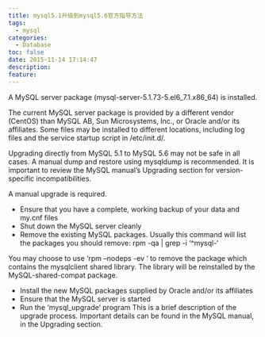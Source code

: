 ```yaml
---
title: mysql5.1升级到mysql5.6官方指导方法
tags:
  - mysql
categories:
  - Database
toc: false
date: 2015-11-14 17:14:47
description:
feature:
---
```

A MySQL server package (mysql-server-5.1.73-5.el6_7.1.x86_64) is installed.

The current MySQL server package is provided by a different
vendor (CentOS) than MySQL AB, Sun Microsystems, Inc., or Oracle and/or its affiliates.
Some files may be installed to different locations, including log
files and the service startup script in /etc/init.d/.

Upgrading directly from MySQL 5.1 to MySQL 5.6 may not
be safe in all cases. A manual dump and restore using mysqldump is
recommended. It is important to review the MySQL manual’s Upgrading
section for version-specific incompatibilities.

A manual upgrade is required.

* Ensure that you have a complete, working backup of your data and my.cnf
files
* Shut down the MySQL server cleanly
* Remove the existing MySQL packages. Usually this command will
list the packages you should remove:
rpm -qa | grep -i ‘^mysql-‘

You may choose to use ‘rpm –nodeps -ev ‘ to remove
the package which contains the mysqlclient shared library. The
library will be reinstalled by the MySQL-shared-compat package.

* Install the new MySQL packages supplied by Oracle and/or its affiliates
* Ensure that the MySQL server is started
* Run the ‘mysql_upgrade’ program
This is a brief description of the upgrade process. Important details
can be found in the MySQL manual, in the Upgrading section.
